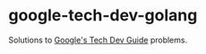 # google-tech-dev-golang

Solutions to [Google's Tech Dev Guide](https://techdevguide.withgoogle.com/) problems.


